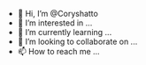 - 👋 Hi, I’m @Coryshatto
- 👀 I’m interested in ...
- 🌱 I’m currently learning ...
- 💞️ I’m looking to collaborate on ...
- 📫 How to reach me ...

<!---
Coryshatto/Coryshatto is a ✨ special ✨ repository because its `README.md` (this file) appears on your GitHub profile.
You can click the Preview link to take a look at your changes.
--->
